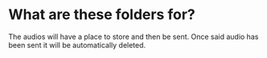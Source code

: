 # What are these folders for?
The audios will have a place to store and then be sent. Once said audio has been sent it will be automatically deleted.
